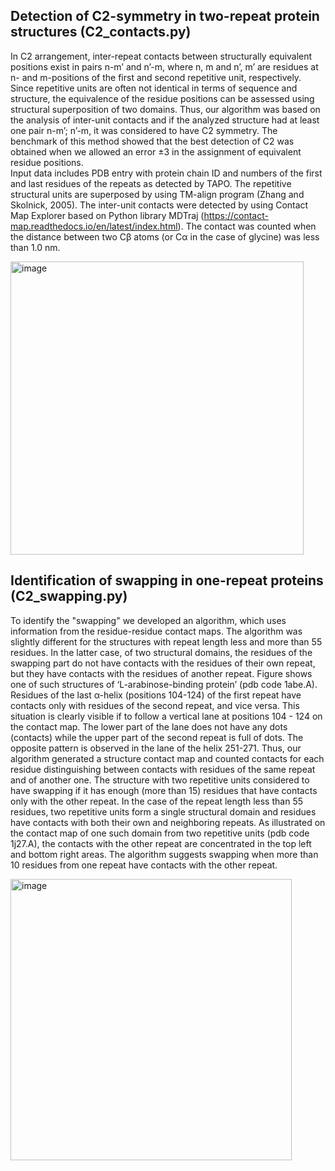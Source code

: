 ## Detection of C2-symmetry in two-repeat protein structures (C2_contacts.py)
In C2 arrangement, inter-repeat contacts between structurally equivalent positions exist in pairs n-m’ and n’-m, where n, m and n’, m’ are residues at n- and m-positions of the first and second repetitive unit, respectively. Since repetitive units are often not identical in terms of sequence and structure, the equivalence of the residue positions can be assessed using structural superposition of two domains. Thus, our algorithm was based on the analysis of inter-unit contacts and if the analyzed structure had at least one pair n-m’; n’-m, it was considered to have C2 symmetry.  The benchmark of this method showed that the best detection of C2 was obtained when we allowed an error ±3 in the assignment of equivalent residue positions.  
Input data includes PDB entry with protein chain ID and numbers of the first and last residues of the repeats as detected by TAPO. The repetitive structural units are superposed by using TM-align program (Zhang and Skolnick, 2005). The inter-unit contacts were detected by using Contact Map Explorer based on Python library MDTraj (https://contact-map.readthedocs.io/en/latest/index.html). The contact was counted when the distance between two Cβ atoms (or Cα in the case of glycine) was less than 1.0 nm. 

<img width="469" alt="image" src="https://user-images.githubusercontent.com/111875887/234284259-de0fedad-2070-46fc-bf4c-336fa4014723.png">



## Identification of swapping in one-repeat proteins (C2_swapping.py)
To identify the "swapping" we developed an algorithm, which uses information from the residue-residue contact maps. The algorithm was slightly different for the structures with repeat length less and more than 55 residues. In the latter case, of two structural domains, the residues of the swapping part do not have contacts with the residues of their own repeat, but they have contacts with the residues of another repeat. Figure shows one of such structures of ‘L-arabinose-binding protein’ (pdb code 1abe.A). Residues of the last α-helix (positions 104-124) of the first repeat have contacts only with residues of the second repeat, and vice versa. This situation is clearly visible if to follow a vertical lane at positions 104 - 124 on the contact map. The lower part of the lane does not have any dots (contacts) while the upper part of the second repeat is full of dots. The opposite pattern is observed in the lane of the helix 251-271. Thus, our algorithm generated a structure contact map and counted contacts for each residue distinguishing between contacts with residues of the same repeat and of another one. The structure with two repetitive units considered to have swapping if it has enough (more than 15) residues that have contacts only with the other repeat. 
In the case of the repeat length less than 55 residues, two repetitive units form a single structural domain and residues have contacts with both their own and neighboring repeats. As illustrated on the contact map of one such domain from two repetitive units (pdb code 1j27.A), the contacts with the other repeat are concentrated in the top left and bottom right areas. The algorithm suggests swapping when more than 10 residues from one repeat have contacts with the other repeat. 

<img width="450" alt="image" src="https://user-images.githubusercontent.com/111875887/234284353-e385bdb8-1749-4962-99fd-36550e512712.png">

